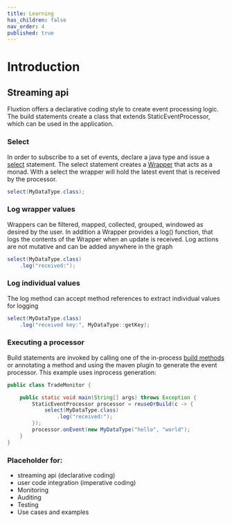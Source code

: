 ```yaml
---
title: Learning
has_children: false
nav_order: 4
published: true
---
```


# Introduction

## Streaming api

Fluxtion offers a declarative coding style to create event processing logic. The build
statements create a class that extends StaticEventProcessor, which can be used in the
application.

### Select
In order to subscribe to a set of events, declare a java type and issue a [select](https://github.com/v12technology/fluxtion/tree/{{site.fluxtion_version}}/extensions/streaming/builder/src/main/java/com/fluxtion/ext/streaming/builder/factory/EventSelect.java#L35) statement.
The select statement creates a [Wrapper](https://github.com/v12technology/fluxtion/tree/{{site.fluxtion_version}}/extensions/streaming/api/src/main/java/com/fluxtion/ext/streaming/api/Wrapper.java) 
that acts as a monad. With a select the wrapper will hold the latest event that is received by the processor.

```java
select(MyDataType.class);
```

### Log wrapper values
Wrappers can be filtered, mapped, collected, grouped, windowed as desired by the user.
In addition a Wrapper provides a log() function, that logs the contents of the Wrapper 
when an update is received. Log actions are not mutative and can be added anywhere in the
graph

```java
select(MyDataType.class)
    .log("received:");
```

### Log individual values
The log method can accept method references to extract individual values for logging

```java
select(MyDataType.class)
    .log("received key:", MyDataType::getKey);
```

### Executing a processor
Build statements are invoked by calling one of the in-process [build methods](https://github.com/v12technology/fluxtion/tree/{{site.fluxtion_version}}/generator/src/main/java/com/fluxtion/generator/compiler/InprocessSepCompiler.java#L154)
or annotating a method and using the maven plugin to generate the event processor.
This example uses inprocess generation:

```java
public class TradeMonitor {

    public static void main(String[] args) throws Exception {
        StaticEventProcessor processor = reuseOrBuild(c -> {
            select(MyDataType.class)
                .log("received:");
        });
        processor.onEvent(new MyDataType("hello", "world");
    }
}
```



### Placeholder for:
- streaming api (declarative coding)
- user code integration (imperative coding)
- Monitoring
- Auditing
- Testing
- Use cases and examples
